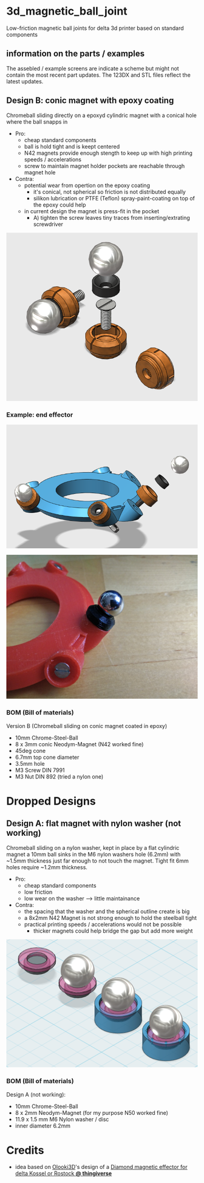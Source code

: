 # 3d_magnetic_ball_joint
Low-friction magnetic ball joints for delta 3d printer based on standard components

## information on the parts / examples
The assebled / example screens are indicate a scheme but might not contain the most recent part updates.
The 123DX and STL files reflect the latest updates.

## Design B: conic magnet with epoxy coating
Chromeball sliding directly on a epoxyd cylindric magnet with a conical hole where the ball snapps in

* Pro:
  * cheap standard components
  * ball is hold tight and is keept centered
  * N42 magnets provide enough stength to keep up with high printing speeds / accelerations
  * screw to maintain magnet holder pockets are reachable through magnet hole
* Contra:
  * potential wear from opertion on the epoxy coating
    * it's conical, not spherical so friction is not distributed equally
    * silikon lubrication or PTFE (Teflon) spray-paint-coating on top of the epoxy could help
  * in current design the magnet is press-fit in the pocket
    * A) tighten the screw leaves tiny traces from inserting/extrating screwdriver

![B) conic ball joint example](https://raw.githubusercontent.com/splosch/3d_magnetic_ball_joint/master/documentation/conic_ball_joint_example.png)

### Example: end effector
![end effector example image](https://raw.githubusercontent.com/splosch/3d_magnetic_ball_joint/master/documentation/end_effector_example.png)

![end effector example printed](https://raw.githubusercontent.com/splosch/3d_magnetic_ball_joint/master/documentation/end_effector_printed_example.jpg)

### BOM (Bill of materials)
Version B (Chromeball sliding on conic magnet coated in epoxy)
* 10mm Chrome-Steel-Ball
* 8 x 3mm conic Neodym-Magnet (N42 worked fine)
 * 45deg cone
 * 6.7mm top cone diameter
 * 3.5mm hole
* M3 Screw DIN 7991
* M3 Nut DIN 892 (tried a nylon one)

# Dropped Designs

## Design A: flat magnet with nylon washer (not working)
Chromeball sliding on a nylon washer, kept in place by a flat cylindric magnet
a 10mm ball sinks in the M6 nylon washers hole (6.2mm) with ~1.5mm thickness just far enough to not touch the magnet. Tight fit 6mm holes require ~1.2mm thickness.

* Pro:
  * cheap standard components
  * low friction
  * low wear on the washer --> little maintainance
* Contra:
  * the spacing that the washer and the spherical outline create is big
  * a 8x2mm N42 Magnet is not strong enough to hold the steelball tight
  * practical printing speeds / accelerations would not be possible
    * thicker magnets could help bridge the gap but add more weight

![A) ball joint example](https://raw.githubusercontent.com/splosch/3d_magnetic_ball_joint/master/documentation/ball_joint_example_A.png)

### BOM (Bill of materials)
Design A (not working):
* 10mm Chrome-Steel-Ball
* 8 x 2mm Neodym-Magnet (for my purpose N50 worked fine)
* 11.9 x 1.5 mm M6 Nylon washer / disc
 * inner diameter 6.2mm

# Credits
* idea based on [Olooki3D](http://www.thingiverse.com/Olooki3D)'s design of a [Diamond magnetic effector for delta Kossel or Rostock **@ thingiverse**](http://www.thingiverse.com/thing:1157670)